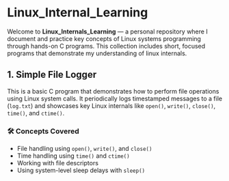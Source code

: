 # Linux_Internal_Learning
Welcome to **Linux_Internals_Learning** — a personal repository where I document and practice key concepts of Linux systems programming through hands-on C programs.
This collection includes short, focused programs that demonstrate my understanding of linux internals.

## 1. Simple File Logger
This is a basic C program that demonstrates how to perform file operations using Linux system calls. It periodically logs timestamped messages to a file (`log.txt`) and showcases key Linux internals like `open()`, `write()`, `close()`, `time()`, and `ctime()`.

### 🛠️ Concepts Covered
- File handling using `open()`, `write()`, and `close()`
- Time handling using `time()` and `ctime()`
- Working with file descriptors
- Using system-level sleep delays with `sleep()`
